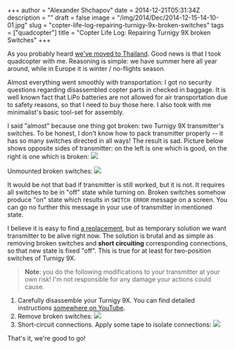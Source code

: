 +++
author = "Alexander Shchapov"
date = 2014-12-21T05:31:34Z
description = ""
draft = false
image = "/img/2014/Dec/2014-12-15-14-10-01.jpg"
slug = "copter-life-log-repairing-turnigy-9x-broken-switches"
tags = ["quadcopter"]
title = "Copter Life Log: Repairing Turnigy 9X broken Switches"
+++

As you probably heard [we've moved to Thailand](/2014/Dec/16/thai-xp-story-one/). Good news is that I took quadcopter with me. Reasoning is simple: we have summer here all year around, while in Europe it is winter / no-flights season.

Almost everything went smoothly with transportation: I got no security questions regarding disassembled copter parts in checked in baggage. It is well known fact that LiPo batteries are not allowed for air transportation due to safety reasons, so that I need to buy those here. I also took with me minimalist's basic tool-set for assembly.

I said "almost" because one thing got broken: two Turnigy 9X transmitter's switches. To be honest, I don't know how to pack transmitter properly -- it has so many switches directed in all ways! The result is sad. Picture below shows opposite sides of transmitter: on the left is one which is good, on the right is one which is broken:
![](/img/2014/Dec/before-after.png)

Unmounted broken switches:
![](/img/2014/Dec/2014-12-21-11-52-47.jpg)

It would be not that bad if transmitter is still worked, but it is not. It requires all switches to be in "off" state while turning on. Broken switches somehow produce "on" state which results in `SWITCH ERROR` message on a screen. You can go no further this message in your use of transmitter in mentioned state.

I believe it is easy to find [a replacement](http://www.hobbyking.com/hobbyking/store/__39509__Switches_Turnigy_9XR_Transmitter_3pcs_.html), but as temporary solution we want transmitter to be alive right now. The solution is brutal and as simple as removing broken switches and **short circuiting** corresponding connections, so that new state is fixed "off". This is true for at least for two-position switches of Turnigy 9X.

> **Note**: you do the following modifications to your transmitter at your own risk! I'm not responsible for any damage your actions could cause.

1. Carefully disassemble your Turnigy 9X. You can find detailed instructions [somewhere on YouTube](https://www.youtube.com/watch?v=NqVyfSeN4po).
2. Remove broken switches:
   ![](/img/2014/Dec/removing-switches.png)
3. Short-circuit connections. Apply some tape to isolate connections:
   ![](/img/2014/Dec/applying-tape.png)

That's it, we're good to go!
